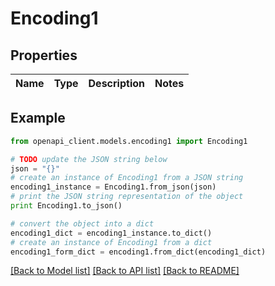 # Encoding1


## Properties
Name | Type | Description | Notes
------------ | ------------- | ------------- | -------------

## Example

```python
from openapi_client.models.encoding1 import Encoding1

# TODO update the JSON string below
json = "{}"
# create an instance of Encoding1 from a JSON string
encoding1_instance = Encoding1.from_json(json)
# print the JSON string representation of the object
print Encoding1.to_json()

# convert the object into a dict
encoding1_dict = encoding1_instance.to_dict()
# create an instance of Encoding1 from a dict
encoding1_form_dict = encoding1.from_dict(encoding1_dict)
```
[[Back to Model list]](../README.md#documentation-for-models) [[Back to API list]](../README.md#documentation-for-api-endpoints) [[Back to README]](../README.md)


